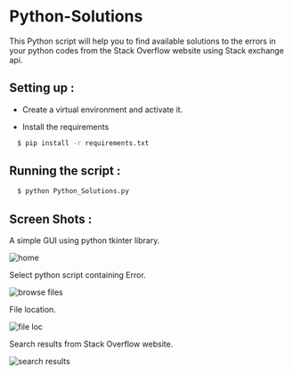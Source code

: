 # Python-Solutions
  
This Python script will help you to find available solutions to the errors in your python codes from the Stack Overflow website using Stack exchange api.  

## Setting up :

- Create a virtual environment and activate it.

- Install the requirements

```sh
  $ pip install -r requirements.txt
```

## Running the script :

```sh
  $ python Python_Solutions.py
```

  
## Screen Shots :
  
A simple GUI using python tkinter library.

![home](https://user-images.githubusercontent.com/103109932/185779333-f17b7799-8353-44dd-b8dd-117405c1c1f3.png)


Select python script containing Error.

![browse files](https://user-images.githubusercontent.com/103109932/185780397-d54eb2ce-9a4e-4a99-9f2c-0bf62107c7b1.png)


File location.

![file loc](https://user-images.githubusercontent.com/103109932/185780532-1a7492e0-edb1-439c-9c1e-b7babd525898.png)


Search results from Stack Overflow website.

![search results](https://user-images.githubusercontent.com/103109932/185780570-dc5c4350-6087-4362-affa-58139b0c4831.png)
